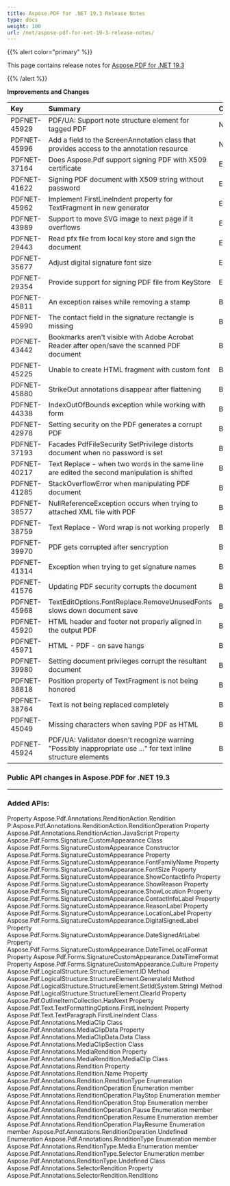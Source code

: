 ```yaml
---
title: Aspose.PDF for .NET 19.3 Release Notes
type: docs
weight: 100
url: /net/aspose-pdf-for-net-19-3-release-notes/
---
```


{{% alert color="primary" %}} 

This page contains release notes for [Aspose.PDF for .NET 19.3](https://www.nuget.org/packages/Aspose.PDF/19.3.0)

{{% /alert %}} 

**Improvements and Changes**

|**Key**|**Summary**|**Category**|
| :- | :- | :- |
|PDFNET-45929|PDF/UA: Support note structure element for tagged PDF|New Feature|
|PDFNET-45996|Add a field to the ScreenAnnotation class that provides access to the annotation resource|New Feature|
|PDFNET-37164 |Does Aspose.Pdf support signing PDF with X509 certificate|Enhancement|
|PDFNET-41622 |Signing PDF document with X509 string without password|Enhancement|
|PDFNET-45962|Implement FirstLineIndent property for TextFragment in new generator|Enhancement|
|PDFNET-43989|Support to move SVG image to next page if it overflows|Enhancement|
|PDFNET-29443|Read pfx file from local key store and sign the document|Enhancement|
|PDFNET-35677|Adjust digital signature font size|Enhancement|
|PDFNET-29354|Provide support for signing PDF file from KeyStore|Enhancement|
|PDFNET-45811|An exception raises while removing a stamp|Bug|
|PDFNET-45990|The contact field in the signature rectangle is missing|Bug|
|PDFNET-43442|Bookmarks aren't visible with Adobe Acrobat Reader after open/save the scanned PDF document|Bug|
|PDFNET-45225|Unable to create HTML fragment with custom font|Bug|
|PDFNET-45880|StrikeOut annotations disappear after flattening|Bug|
|PDFNET-44338|IndexOutOfBounds exception while working with form|Bug|
|PDFNET-42978|Setting security on the PDF generates a corrupt PDF|Bug|
|PDFNET-37193|Facades PdfFileSecurity SetPrivilege distorts document when no password is set|Bug|
|PDFNET-40217|Text Replace - when two words in the same line are edited the second manipulation is shifted|Bug|
|PDFNET-41285|StackOverflowError when manipulating PDF document|Bug|
|PDFNET-38577|NullReferenceException occurs when trying to attached XML file with PDF|Bug|
|PDFNET-38759|Text Replace - Word wrap is not working properly|Bug|
|PDFNET-39970|PDF gets corrupted after sencryption|Bug|
|PDFNET-41314|Exception when trying to get signature names|Bug|
|PDFNET-41576|Updating PDF security corrupts the document|Bug|
|PDFNET-45968|TextEditOptions.FontReplace.RemoveUnusedFonts slows down document save|Bug|
|PDFNET-45920|HTML header and footer not properly aligned in the output PDF|Bug|
|PDFNET-45971|HTML - PDF - on save hangs|Bug|
|PDFNET-39980|Setting document privileges corrupt the resultant document|Bug|
|PDFNET-38818|Position property of TextFragment is not being honored|Bug|
|PDFNET-38764|Text is not being replaced completely|Bug|
|PDFNET-45049|Missing characters when saving PDF as HTML|Bug|
|PDFNET-45924|PDF/UA: Validator doesn't recognize warning "Possibly inappropriate use ..." for text inline structure elements|Bug|
### **Public API changes in Aspose.PDF for .NET 19.3**
-----
### **Added APIs:**
Property Aspose.Pdf.Annotations.RenditionAction.Rendition
P:Aspose.Pdf.Annotations.RenditionAction.RenditionOperation
Property Aspose.Pdf.Annotations.RenditionAction.JavaScript
Property Aspose.Pdf.Forms.Signature.CustomAppearance
Class Aspose.Pdf.Forms.SignatureCustomAppearance
Constructor Aspose.Pdf.Forms.SignatureCustomAppearance
Property Aspose.Pdf.Forms.SignatureCustomAppearance.FontFamilyName
Property Aspose.Pdf.Forms.SignatureCustomAppearance.FontSize
Property Aspose.Pdf.Forms.SignatureCustomAppearance.ShowContactInfo
Property Aspose.Pdf.Forms.SignatureCustomAppearance.ShowReason
Property Aspose.Pdf.Forms.SignatureCustomAppearance.ShowLocation
Property Aspose.Pdf.Forms.SignatureCustomAppearance.ContactInfoLabel
Property Aspose.Pdf.Forms.SignatureCustomAppearance.ReasonLabel
Property Aspose.Pdf.Forms.SignatureCustomAppearance.LocationLabel
Property Aspose.Pdf.Forms.SignatureCustomAppearance.DigitalSignedLabel
Property Aspose.Pdf.Forms.SignatureCustomAppearance.DateSignedAtLabel
Property Aspose.Pdf.Forms.SignatureCustomAppearance.DateTimeLocalFormat
Property Aspose.Pdf.Forms.SignatureCustomAppearance.DateTimeFormat
Property Aspose.Pdf.Forms.SignatureCustomAppearance.Culture
Property Aspose.Pdf.LogicalStructure.StructureElement.ID
Method Aspose.Pdf.LogicalStructure.StructureElement.GenerateId
Method Aspose.Pdf.LogicalStructure.StructureElement.SetId(System.String)
Method Aspose.Pdf.LogicalStructure.StructureElement.ClearId
Property Aspose.Pdf.OutlineItemCollection.HasNext
Property Aspose.Pdf.Text.TextFormattingOptions.FirstLineIndent
Property Aspose.Pdf.Text.TextParagraph.FirstLineIndent
Class Aspose.Pdf.Annotations.MediaClip
Class Aspose.Pdf.Annotations.MediaClipData
Property Aspose.Pdf.Annotations.MediaClipData.Data
Class Aspose.Pdf.Annotations.MediaClipSection
Class Aspose.Pdf.Annotations.MediaRendition
Property Aspose.Pdf.Annotations.MediaRendition.MediaClip
Class Aspose.Pdf.Annotations.Rendition
Property Aspose.Pdf.Annotations.Rendition.Name
Property Aspose.Pdf.Annotations.Rendition.RenditionType
Enumeration Aspose.Pdf.Annotations.RenditionOperation
Enumeration member Aspose.Pdf.Annotations.RenditionOperation.PlayStop
Enumeration member Aspose.Pdf.Annotations.RenditionOperation.Stop
Enumeration member Aspose.Pdf.Annotations.RenditionOperation.Pause
Enumeration member Aspose.Pdf.Annotations.RenditionOperation.Resume
Enumeration member Aspose.Pdf.Annotations.RenditionOperation.PlayResume
Enumeration member Aspose.Pdf.Annotations.RenditionOperation.Undefined
Enumeration Aspose.Pdf.Annotations.RenditionType
Enumeration member Aspose.Pdf.Annotations.RenditionType.Media
Enumeration member Aspose.Pdf.Annotations.RenditionType.Selector
Enumeration member Aspose.Pdf.Annotations.RenditionType.Undefined
Class Aspose.Pdf.Annotations.SelectorRendition
Property Aspose.Pdf.Annotations.SelectorRendition.Renditions
